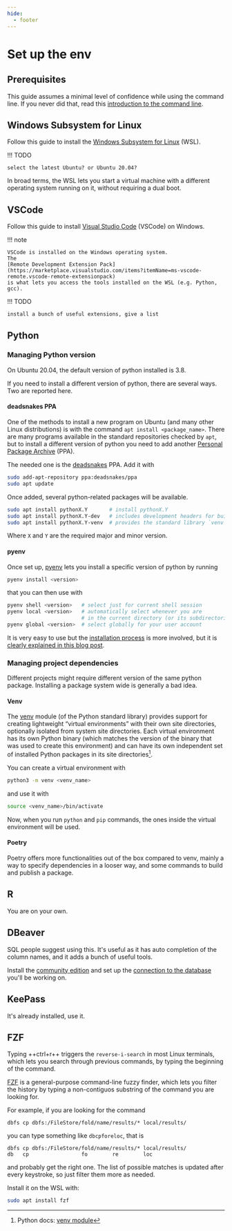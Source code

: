 ```yaml
---
hide:
  - footer
---
```


# Set up the env

## Prerequisites

This guide assumes a minimal level of confidence while using the command line.
If you never did that, read this
[introduction to the command line](../../general/unix).

## Windows Subsystem for Linux

Follow this guide to install the
[Windows Subsystem for Linux](https://learn.microsoft.com/en-us/windows/wsl/install)
(WSL).

!!! TODO

    select the latest Ubuntu? or Ubuntu 20.04?

In broad terms, the WSL lets you start a virtual machine with a different operating system running on it, without requiring a dual boot.

## VSCode

Follow this guide to install
[Visual Studio Code](https://learn.microsoft.com/en-us/windows/wsl/tutorials/wsl-vscode)
(VSCode) on Windows.

!!! note

    VSCode is installed on the Windows operating system.
    The
    [Remote Development Extension Pack](https://marketplace.visualstudio.com/items?itemName=ms-vscode-remote.vscode-remote-extensionpack)
    is what lets you access the tools installed on the WSL (e.g. Python, gcc).

!!! TODO

    install a bunch of useful extensions, give a list

## Python

### Managing Python version

On Ubuntu 20.04, the default version of python installed is 3.8.

If you need to install a different version of python,
there are several ways.
Two are reported here.

#### deadsnakes PPA

One of the methods to install a new program on Ubuntu
(and many other Linux distributions)
is with the command `apt install <package_name>`.
There are many programs available in the standard repositories checked by `apt`,
but to install a different version of python you need to add another
[Personal Package Archive](https://help.ubuntu.com/stable/ubuntu-help/addremove-ppa.html.en) (PPA).

The needed one is the
[deadsnakes](https://launchpad.net/~deadsnakes/+archive/ubuntu/ppa)
PPA. Add it with

``` bash
sudo add-apt-repository ppa:deadsnakes/ppa
sudo apt update
```

Once added, several python-related packages will be available.

``` bash
sudo apt install pythonX.Y       # install pythonX.Y
sudo apt install pythonX.Y-dev   # includes development headers for building C extensions
sudo apt install pythonX.Y-venv  # provides the standard library `venv` module
```

Where `X` and `Y` are the required major and minor version.

#### pyenv

Once set up,
[pyenv](https://github.com/pyenv/pyenv)
lets you install a specific version of python by running

``` bash
pyenv install <version>
```

that you can then use with

``` bash
pyenv shell <version>   # select just for current shell session
pyenv local <version>   # automatically select whenever you are
                        # in the current directory (or its subdirectories)
pyenv global <version>  # select globally for your user account
```

It is very easy to use but the
[installation process](https://github.com/pyenv/pyenv#set-up-your-shell-environment-for-pyenv)
is more involved,
but it is
[clearly explained in this blog post](https://cjolowicz.github.io/posts/hypermodern-python-01-setup/#installing-python-with-pyenv).

### Managing project dependencies

Different projects might require different version of the same python package.
Installing a package system wide is generally a bad idea.

<!-- Virtual environments are Python's solution to this problem.
You can create an environment with different versions of the dependencies
(and even of python)
for each project. -->

#### Venv

The
[venv](https://docs.python.org/3/library/venv.html)
module 
(of the Python standard library)
provides support for creating lightweight “virtual environments” with their own site directories, optionally isolated from system site directories. Each virtual environment has its own Python binary (which matches the version of the binary that was used to create this environment) and can have its own independent set of installed Python packages in its site directories[^1].

You can create a virtual environment with

``` bash
python3 -m venv <venv_name>
```

and use it with

``` bash
source <venv_name>/bin/activate
```

Now, when you run `python` and `pip` commands,
the ones inside the virtual environment will be used.

#### Poetry

<!-- The main drawback of `venv` is that it can only specify -->
Poetry offers more functionalities out of the box compared to venv,
mainly a way to specify dependencies in a looser way,
and some commands to build and publish a package.

## R

You are on your own.

## DBeaver

SQL people suggest using this.
It's useful as it has auto completion of the column names,
and it adds a bunch of useful tools.

Install the
[community edition](https://dbeaver.io/download/)
and set up the
[connection to the database](https://dbeaver.com/2022/03/03/how-to-create-database-connection-in-dbeaver/)
you'll be working on.

## KeePass

It's already installed, use it.

## FZF

Typing ++ctrl+r++
triggers the `reverse-i-search`
in most Linux terminals,
which lets you search through previous commands,
by typing the beginning of the command.

[FZF](https://github.com/junegunn/fzf)
is a general-purpose command-line fuzzy finder,
which lets you filter the history
by typing a non-contiguos substring of the command you are looking for.

For example, if you are looking for the command

```
dbfs cp dbfs:/FileStore/fold/name/results/* local/results/
```

you can type something like `dbcpforeloc`, that is

```
dbfs cp dbfs:/FileStore/fold/name/results/* local/results/
db   cp                 fo        re        loc
```

and probably get the right one.
The list of possible matches is updated after every keystroke,
so just filter them more as needed.

Install it on the WSL with:

``` bash
sudo apt install fzf
```

[^1]: Python docs: [venv module](https://docs.python.org/3/library/venv.html#module-venv)